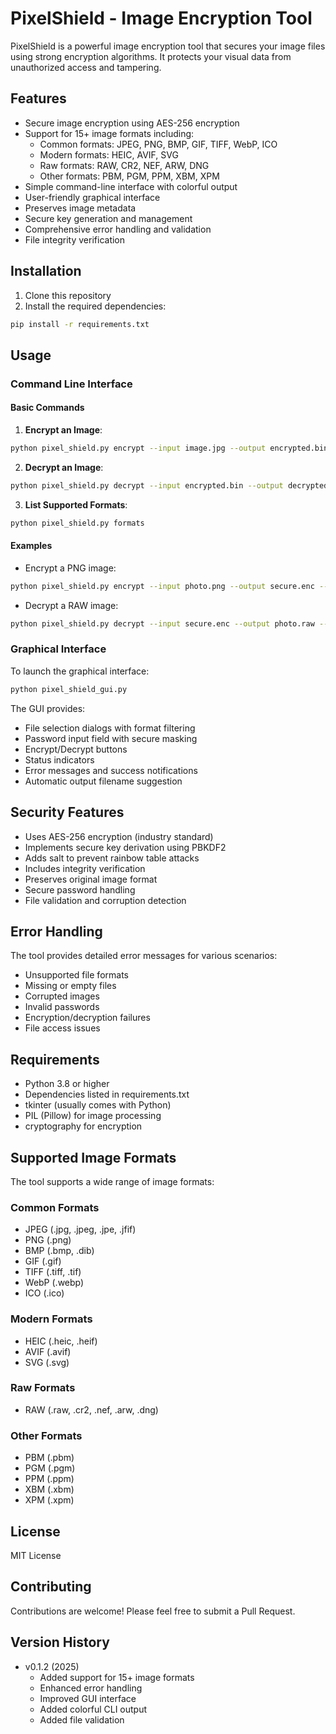 # PixelShield - Image Encryption Tool

PixelShield is a powerful image encryption tool that secures your image files using strong encryption algorithms. It protects your visual data from unauthorized access and tampering.

## Features

- Secure image encryption using AES-256 encryption
- Support for 15+ image formats including:
  - Common formats: JPEG, PNG, BMP, GIF, TIFF, WebP, ICO
  - Modern formats: HEIC, AVIF, SVG
  - Raw formats: RAW, CR2, NEF, ARW, DNG
  - Other formats: PBM, PGM, PPM, XBM, XPM
- Simple command-line interface with colorful output
- User-friendly graphical interface
- Preserves image metadata
- Secure key generation and management
- Comprehensive error handling and validation
- File integrity verification

## Installation

1. Clone this repository
2. Install the required dependencies:
```bash
pip install -r requirements.txt
```

## Usage

### Command Line Interface

#### Basic Commands

1. **Encrypt an Image**:
```bash
python pixel_shield.py encrypt --input image.jpg --output encrypted.bin --key "your_password"
```

2. **Decrypt an Image**:
```bash
python pixel_shield.py decrypt --input encrypted.bin --output decrypted.jpg --key "your_password"
```

3. **List Supported Formats**:
```bash
python pixel_shield.py formats
```

#### Examples

- Encrypt a PNG image:
```bash
python pixel_shield.py encrypt --input photo.png --output secure.enc --key "mysecret"
```

- Decrypt a RAW image:
```bash
python pixel_shield.py decrypt --input secure.enc --output photo.raw --key "mysecret"
```

### Graphical Interface

To launch the graphical interface:
```bash
python pixel_shield_gui.py
```

The GUI provides:
- File selection dialogs with format filtering
- Password input field with secure masking
- Encrypt/Decrypt buttons
- Status indicators
- Error messages and success notifications
- Automatic output filename suggestion

## Security Features

- Uses AES-256 encryption (industry standard)
- Implements secure key derivation using PBKDF2
- Adds salt to prevent rainbow table attacks
- Includes integrity verification
- Preserves original image format
- Secure password handling
- File validation and corruption detection

## Error Handling

The tool provides detailed error messages for various scenarios:
- Unsupported file formats
- Missing or empty files
- Corrupted images
- Invalid passwords
- Encryption/decryption failures
- File access issues

## Requirements

- Python 3.8 or higher
- Dependencies listed in requirements.txt
- tkinter (usually comes with Python)
- PIL (Pillow) for image processing
- cryptography for encryption

## Supported Image Formats

The tool supports a wide range of image formats:

### Common Formats
- JPEG (.jpg, .jpeg, .jpe, .jfif)
- PNG (.png)
- BMP (.bmp, .dib)
- GIF (.gif)
- TIFF (.tiff, .tif)
- WebP (.webp)
- ICO (.ico)

### Modern Formats
- HEIC (.heic, .heif)
- AVIF (.avif)
- SVG (.svg)

### Raw Formats
- RAW (.raw, .cr2, .nef, .arw, .dng)

### Other Formats
- PBM (.pbm)
- PGM (.pgm)
- PPM (.ppm)
- XBM (.xbm)
- XPM (.xpm)

## License

MIT License

## Contributing

Contributions are welcome! Please feel free to submit a Pull Request.

## Version History

- v0.1.2 (2025)
  - Added support for 15+ image formats
  - Enhanced error handling
  - Improved GUI interface
  - Added colorful CLI output
  - Added file validation 
